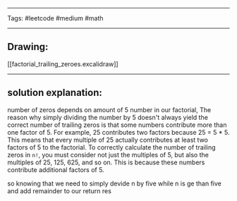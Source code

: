 

----

Tags: #leetcode #medium #math

----

## Drawing:
[[factorial_trailing_zeroes.excalidraw]]

----


## solution explanation:
number of zeros depends on amount of 5 number in our factorial, 
The reason why simply dividing the number by 5 doesn't always yield the correct number of trailing zeros is that some numbers contribute more than one factor of 5. For example, 25 contributes two factors because 25 = 5 * 5. This means that every multiple of 25 actually contributes at least two factors of 5 to the factorial.
To correctly calculate the number of trailing zeros in `n!`, you must consider not just the multiples of 5, but also the multiples of 25, 125, 625, and so on. This is because these numbers contribute additional factors of 5.

so knowing that we need to simply devide n by five while n is ge than five and add remainder to our return res